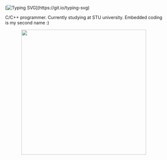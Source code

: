 
[![Typing SVG](https://readme-typing-svg.demolab.com/?lines=Hi+I'm+Timofei;)](https://git.io/typing-svg)

C/C++ programmer. Currently studying at STU university. Embedded coding is my second name :)

<p align="center">
  <![Quote](https://quotes-github-readme.vercel.app/api?type=horizontal)>
  <img src="https://github-readme-stats.vercel.app/api?username=kuzlik340&show_icons=true&theme=bear" width="400">
</p>
